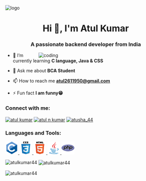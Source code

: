 ![logo](githubpro.png)
<h1 align="center">Hi 👋, I'm Atul Kumar</h1>
<h3 align="center">A passionate backend developer from India</h3>
<img align ="right" alt="coding" width="400" src="https://media.beehiiv.com/cdn-cgi/image/fit=scale-down,format=auto,onerror=redirect,quality=80/uploads/asset/file/5239dc62-bab4-4b30-ad69-3c7cce3ab926/adam_bidd_a_pixel_art_style_of_a__20_.png?t=1709202898">

- 🌱 I’m currently learning **C language, Java & CSS**

- 💬 Ask me about **BCA Student**

- 📫 How to reach me **atul2611950@gmail.com**

- ⚡ Fun fact **I am funny😁**

<h3 align="left">Connect with me:</h3>
<p align="left">
<a href="https://linkedin.com/in/atul kumar" target="blank"><img align="center" src="https://raw.githubusercontent.com/rahuldkjain/github-profile-readme-generator/master/src/images/icons/Social/linked-in-alt.svg" alt="atul kumar" height="30" width="40" /></a>
<a href="https://fb.com/atul n kumar" target="blank"><img align="center" src="https://raw.githubusercontent.com/rahuldkjain/github-profile-readme-generator/master/src/images/icons/Social/facebook.svg" alt="atul n kumar" height="30" width="40" /></a>
<a href="https://instagram.com/atusha_44" target="blank"><img align="center" src="https://raw.githubusercontent.com/rahuldkjain/github-profile-readme-generator/master/src/images/icons/Social/instagram.svg" alt="atusha_44" height="30" width="40" /></a>
</p>

<h3 align="left">Languages and Tools:</h3>
<p align="left"> <a href="https://www.cprogramming.com/" target="_blank" rel="noreferrer"> <img src="https://raw.githubusercontent.com/devicons/devicon/master/icons/c/c-original.svg" alt="c" width="40" height="40"/> </a> <a href="https://www.w3schools.com/css/" target="_blank" rel="noreferrer"> <img src="https://raw.githubusercontent.com/devicons/devicon/master/icons/css3/css3-original-wordmark.svg" alt="css3" width="40" height="40"/> </a> <a href="https://www.w3.org/html/" target="_blank" rel="noreferrer"> <img src="https://raw.githubusercontent.com/devicons/devicon/master/icons/html5/html5-original-wordmark.svg" alt="html5" width="40" height="40"/> </a> <a href="https://www.java.com" target="_blank" rel="noreferrer"> <img src="https://raw.githubusercontent.com/devicons/devicon/master/icons/java/java-original.svg" alt="java" width="40" height="40"/> </a> <a href="https://www.php.net" target="_blank" rel="noreferrer"> <img src="https://raw.githubusercontent.com/devicons/devicon/master/icons/php/php-original.svg" alt="php" width="40" height="40"/> </a> </p>

<p><img align="left" src="https://github-readme-stats.vercel.app/api/top-langs?username=atulkumar44&show_icons=true&locale=en&layout=compact" alt="atulkumar44" /></p>

<p>&nbsp;<img align="center" src="https://github-readme-stats.vercel.app/api?username=atulkumar44&show_icons=true&locale=en" alt="atulkumar44" /></p>

<p><img align="center" src="https://github-readme-streak-stats.herokuapp.com/?user=atulkumar44&" alt="atulkumar44" /></p>
